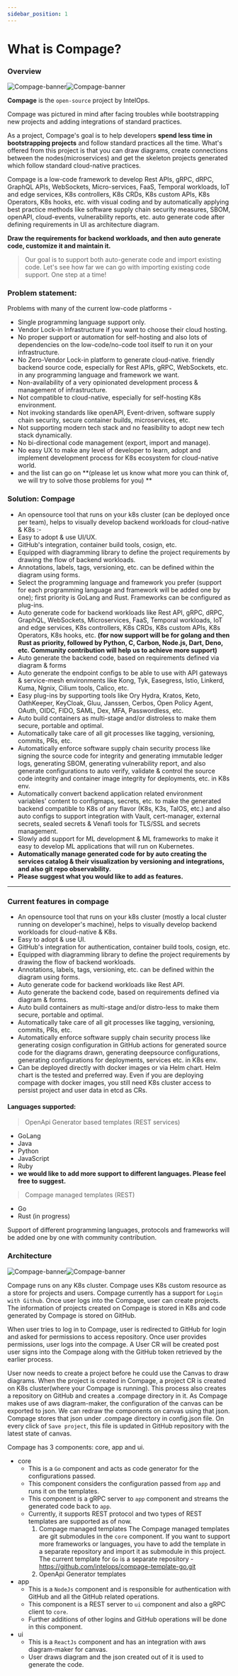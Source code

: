 ```yaml
---
sidebar_position: 1
---
```


# What is Compage?

### Overview

![Compage-banner](/img/compage-light.png#gh-light-mode-only)![Compage-banner](/img/compage-dark.png#gh-dark-mode-only)

**Compage** is the `open-source` project by IntelOps.

Compage was pictured in mind after facing troubles while bootstrapping new projects and adding integrations of standard
practices.

As a project, Compage's goal is to help developers **spend less time in bootstrapping projects** and follow standard
practices all the time. What's offered from this project is that you can draw diagrams, create connections between the
nodes(microservices) and get the skeleton projects generated which follow standard cloud-native practices.

Compage is a low-code framework to develop Rest APIs, gRPC, dRPC, GraphQL APIs, WebSockets, Micro-services, FaaS,
Temporal workloads,
IoT and edge services, K8s controllers, K8s CRDs, K8s custom APIs, K8s Operators, K8s hooks, etc. with visual coding
and
by automatically applying best practice methods like software supply chain security measures, SBOM, openAPI,
cloud-events, vulnerability reports, etc. auto generate code after defining requirements in UI as architecture
diagram.

**Draw the requirements for backend workloads, and then auto generate code, customize it and maintain it.**
> Our goal is to support both auto-generate code and import existing code. Let's see how far we can go with importing
> existing code support. One step at a time!

### Problem statement:

Problems with many of the current low-code platforms -

- Single programming language support only.
- Vendor Lock-in Infrastructure if you want to choose their cloud hosting.
- No proper support or automation for self-hosting and also lots of dependencies on the low-code/no-code tool itself to
  run it on your infrastructure.
- No Zero-Vendor Lock-in platform to generate cloud-native. friendly backend source code, especially for Rest APIs,
  gRPC,
  WebSockets, etc. in any programming language and framework we want.
- Non-availability of a very opinionated development process & management of infrastructure.
- Not compatible to cloud-native, especially for self-hosting K8s environment.
- Not invoking standards like openAPI, Event-driven, software supply chain security, secure container builds,
  microservices, etc.
- Not supporting modern tech stack and no feasibility to adopt new tech stack dynamically.
- No bi-directional code management (export, import and manage).
- No easy UX to make any level of developer to learn, adopt and implement development process for K8s ecosystem for
  cloud-native world.
- and the list can go on **(please let us know what more you can think of, we will try to solve those problems for you)
  **

### Solution: **Compage**

- An opensource tool that runs on your k8s cluster (can be deployed once per team), helps to visually develop backend
  workloads for cloud-native & K8s :-
- Easy to adopt & use UI/UX.
- GitHub's integration, container build tools, cosign, etc.
- Equipped with diagramming library to define the project requirements by drawing the flow of backend workloads.
- Annotations, labels, tags, versioning, etc. can be defined within the diagram using forms.
- Select the programming language and framework you prefer (support for each programming language and framework will be
  added one by one); first priority is GoLang and Rust. Frameworks can be configured as plug-ins.
- Auto generate code for backend workloads like Rest API, gRPC, dRPC, GraphQL, WebSockets, Microservices, FaaS,
  Temporal workloads, IoT and edge services, K8s controllers, K8s CRDs, K8s custom APIs, K8s Operators, K8s hooks, etc.
  **(for now support will be for golang and then Rust as priority, followed by Python, C, Carbon, Node.js, Dart, Deno,
  etc. Community contribution will help us to achieve more support)**
- Auto generate the backend code, based on requirements defined via diagram & forms
- Auto generate the endpoint configs to be able to use with API gateways & service-mesh environments like Kong, Tyk,
  Easegress, Istio, Linkerd, Kuma, Ngnix, Cilium tools, Calico, etc.
- Easy plug-ins by supporting tools like Ory Hydra, Kratos, Keto, OathKeeper, KeyCloak, Gluu, Janssen, Cerbos, Open
  Policy Agent, OAuth, OIDC, FIDO, SAML, Dex, MFA, Passwordless, etc.
- Auto build containers as multi-stage and/or distroless to make them secure, portable and optimal.
- Automatically take care of all git processes like tagging, versioning, commits, PRs, etc.
- Automatically enforce software supply chain security process like signing the source code for integrity and generating
  immutable ledger logs, generating SBOM, generating vulnerability report, and also generate configurations to auto
  verify, validate & control the source code integrity and container image integrity for deployments, etc. in K8s env.
- Automatically convert backend application related environment variables' content to configmaps, secrets, etc. to make
  the generated backend compatible to K8s of any flavor (K8s, K3s, TalOS, etc.) and also auto configs to support
  integration with Vault, cert-manager, external secrets, sealed secrets & Venafi tools for TLS/SSL and secrets
  management.
- Slowly add support for ML development & ML frameworks to make it easy to develop ML applications that will run on
  Kubernetes.
- **Automatically manage generated code for by auto creating the services catalog & their visualization by versioning
  and integrations, and also git repo observability.**
- **Please suggest what you would like to add as features.**

-------------------------

### Current features in compage

- An opensource tool that runs on your k8s cluster (mostly a local cluster running on developer's machine), helps to
  visually develop backend workloads for cloud-native & K8s.
- Easy to adopt & use UI.
- GitHub's integration for authentication, container build tools, cosign, etc.
- Equipped with diagramming library to define the project requirements by drawing the flow of backend workloads.
- Annotations, labels, tags, versioning, etc. can be defined within the diagram using forms.
- Auto generate code for backend workloads like Rest API.
- Auto generate the backend code, based on requirements defined via diagram & forms.
- Auto build containers as multi-stage and/or distro-less to make them secure, portable and optimal.
- Automatically take care of all git processes like tagging, versioning, commits, PRs, etc.
- Automatically enforce software supply chain security process like generating cosign configuration in GitHub actions
  for generated source code for the diagrams drawn, generating deepsource configurations, generating configurations for
  deployments, services etc. in K8s env.
- Can be deployed directly with docker images or via Helm chart. Helm chart is the tested and preferred way. Even if you
  are deploying compage with docker images, you still need K8s cluster access to persist project and user data in etcd
  as CRs.

#### Languages supported:

> OpenApi Generator based templates (REST services)

- GoLang
- Java
- Python
- JavaScript
- Ruby
- **we would like to add more support to different languages. Please feel free to suggest.**

> Compage managed templates (REST)

- Go
- Rust (in progress)

Support of different programming languages, protocols and frameworks will be added one by one with community
contribution.

### Architecture

![Compage-banner](/img/compage-architecture-light.png#gh-light-mode-only)![Compage-banner](/img/compage-architecture-dark.png#gh-dark-mode-only)

Compage runs on any K8s cluster. Compage uses K8s custom resource as a store for projects and users. Compage currently
has a support for `Login with Github`. Once user logs into the Compage, user can create projects. The information of
projects created on Compage is stored in K8s and code generated by Compage is stored on GitHub.

When user tries to log in to Compage, user is redirected to GitHub for login and asked for permissions to access
repository. Once user provides permissions, user logs into the compage. A User CR will be created post user signs into
the Compage along with the GitHub token retrieved by the earlier process.

User now needs to create a project before he could use the Canvas to draw diagrams.
When the project is created in Compage, a project CR is created on K8s cluster(where your Compage is running). This
process also creates a repository on GitHub and creates a .compage directory in it. As Compage makes use of aws
diagram-maker, the configuration of the canvas can be exported to json. We can redraw the components on canvas using
that json. Compage stores that json under .compage directory in config.json file. On every click of `Save project`, this
file is updated in GitHub repository with the latest state of canvas.

Compage has 3 components: core, app and ui.

- core
    - This is a `Go` component and acts as code generator for the configurations passed.
    - This component considers the configuration passed from `app` and runs it on the templates.
    - This component is a gRPC server to `app` component and streams the generated code back to `app`.
    - Currently, it supports REST protocol and two types of REST templates are supported as of now.
        1. Compage managed templates
           The Compage managed templates are git submodules in the `core` component. If you want to support more
           frameworks or languages, you have to add the template in a separate repository and import it as submodule in
           this project. The current template for `Go` is a separate
           repository - https://github.com/intelops/compage-template-go.git
        2. OpenApi Generator templates
- app
    - This is a `NodeJs` component and is responsible for authentication with GitHub and all the GitHub related
      operations.
    - This component is a REST server to `ui` component and also a gRPC client to `core`.
    - Further additions of other logins and GitHub operations will be done in this component.
- ui
    - This is a `ReactJs` component and has an integration with aws diagram-maker for canvas.
    - User draws diagram and the json created out of it is used to generate the code.

